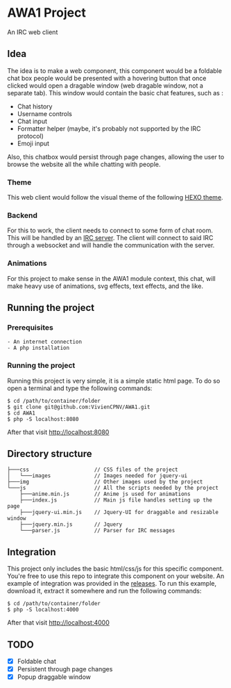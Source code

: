 # AWA1 Project
An IRC web client

## Idea
The idea is to make a web component, this component would be a foldable chat box
people would be presented with a hovering button that once clicked would open a
dragable window (web dragable window, not a separate tab). This window would contain the basic chat features, such as :
- Chat history
- Username controls
- Chat input
- Formatter helper (maybe, it's probably not supported by the IRC protocol)
- Emoji input

Also, this chatbox would persist through page changes, allowing the user to browse the website all the while chatting with people.

### Theme
This web client would follow the visual theme of the following [HEXO theme](https://github.com/Yue-plus/hexo-theme-arknights).

### Backend
For this to work, the client needs to connect to some form of chat room.
This will be handled by an [IRC server](https://www.inspircd.org/). The client
will connect to said IRC through a websocket and will handle the communication with the server.

### Animations
For this project to make sense in the AWA1 module context, this chat,
will make heavy use of animations, svg effects, text effects, and the like.

## Running the project
### Prerequisites
    - An internet connection
    - A php installation
### Running the project
Running this project is very simple, it is a simple static html page.
To do so open a terminal and type the following commands:
```shell
$ cd /path/to/container/folder
$ git clone git@github.com:VivienCPNV/AWA1.git
$ cd AWA1
$ php -S localhost:8080
```
After that visit [http://localhost:8080](http://localhost:8080/)
## Directory structure
```
├───css                     // CSS files of the project
│   └───images              // Images needed for jquery-ui
├───img                     // Other images used by the project           
└───js                      // All the scripts needed by the project
    ├───anime.min.js        // Anime js used for animations
    ├───index.js            // Main js file handles setting up the page
    ├───jquery-ui.min.js    // Jquery-UI for draggable and resizable window
    ├───jquery.min.js       // Jquery
    └───parser.js           // Parser for IRC messages
```
## Integration
This project only includes the basic html/css/js for this specific
component. You're free to use this repo to integrate this component
on your website. An example of integration was provided in the [releases](https://github.com/VivienCPNV/AWA1/releases/tag/latest).
To run this example, download it, extract it somewhere and run the following commands:
```shell
$ cd /path/to/container/folder
$ php -S localhost:4000
```
After that visit [http://localhost:4000](http://localhost:4000)
## TODO
- [x] Foldable chat
- [x] Persistent through page changes
- [x] Popup draggable window